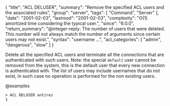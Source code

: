 {
  "title": "ACL DELUSER",
  "summary": "Remove the specified ACL users and the associated rules",
  "group": "server",
  "tags": [
    "Command",
    "Server"
  ],
  "date": "2001-02-03",
  "lastmod": "2001-02-03",
  "complexity": "O(1) amortized time considering the typical user.",
  "since": "6.0.0",
  "return_summary": "@integer-reply: The number of users that were deleted. This number will not always match the number of arguments since certain users may not exist.",
  "syntax": "username ...",
  "acl_categories": [
    "admin",
    "dangerous",
    "slow"
  ]
}

Delete all the specified ACL users and terminate all the connections that are
authenticated with such users. Note: the special `default` user cannot be
removed from the system, this is the default user that every new connection
is authenticated with. The list of users may include usernames that do not
exist, in such case no operation is performed for the non existing users.

@examples

```
> ACL DELUSER antirez
1
```

